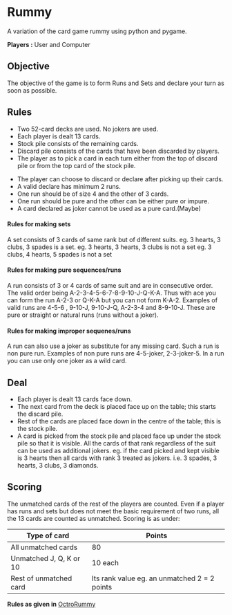 # Rummy
A variation of the card game rummy using python and pygame.

**Players :** User and Computer

## Objective
The objective of the game is to form Runs and Sets and declare your turn as soon as possible. 

## Rules
* Two 52-card decks are used. No jokers are used.
* Each player is dealt 13 cards.
* Stock pile consists of the remaining cards.
* Discard pile consists of the cards that have been discarded by players.
* The player as to pick a card in each turn either from the top of discard pile or from the top card of the stock pile.
<!--* The player also has to discard a card in each turn.-->
* The player can choose to discard or declare after picking up their cards.
* A valid declare has minimum 2 runs. 
* One run should be of size 4 and the other of 3 cards. 
* One run should be pure and the other can be either pure or impure.
* A card declared as joker cannot be used as a pure card.(Maybe)

#### Rules for making sets
A set consists of 3 cards of same rank but of different suits.
eg. 3 hearts, 3 clubs, 3 spades is a set.
eg. 3 hearts, 3 hearts, 3 clubs is not a set
eg. 3 clubs, 4 hearts, 5 spades is not a set

#### Rules for making pure sequences/runs
A run consists of 3 or 4 cards of same suit and are in consecutive order. The valid order being A-2-3-4-5-6-7-8-9-10-J-Q-K-A.
Thus with ace you can form the run A-2-3 or Q-K-A but you can not form K-A-2. Examples of valid runs are 4-5-6 , 9-10-J, 9-10-J-Q, A-2-3-4 and 8-9-10-J. These are pure or straight or natural runs (runs without a joker).

#### Rules for making improper sequenes/runs
A run can also use a joker as substitute for any missing card. Such a run is non pure run. Examples of non pure runs are 4-5-joker, 2-3-joker-5. In a run you can use only one joker as a wild card.

## Deal
* Each player is dealt 13 cards face down.
* The next card from the deck is placed face up on the table; this starts the discard pile. 
* Rest of the cards are placed face down in the centre of the table; this is the stock pile.
* A card is picked from the stock pile and placed face up under the stock pile so that it is visible. All the cards of that rank regardless of the suit can be used as additional jokers.
eg. if the card picked and kept visible is 3 hearts then all cards with rank 3 treated as jokers. i.e. 3 spades, 3 hearts, 3 clubs, 3 diamonds.

## Scoring
The unmatched cards of the rest of the players are counted. Even if a player has runs and sets but does not meet the basic requirement of two runs, all the 13 cards are counted as unmatched.  Scoring is as under:

Type of card | Points
------------ | -------------
All unmatched cards | 80
Unmatched J, Q, K or 10 | 10 each
Rest of unmatched card | Its rank value eg. an unmatched 2 = 2 points


**Rules as given in** [OctroRummy](https://rummy.octro.com/tutorial/)
